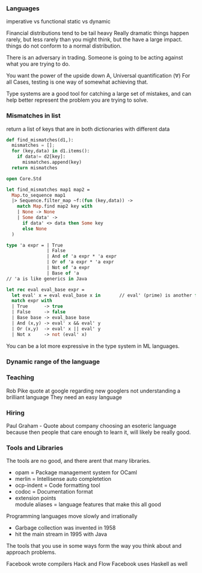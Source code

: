 
### Languages
imperative vs functional 
static vs dynamic 

Financial distributions tend to be tail heavy
Really dramatic things happen rarely, but less rarely than you might think, but the have a large impact.
things do not conform to a normal distribution. 

There is an adversary in trading.
Someone is going to be acting against what you are trying to do.  

You want the power of the upside down A, Universal quantification (∀)
For all Cases, testing is one way of somewhat achieving that.

Type systems are a good tool for catching a large set of mistakes, 
and can help better represent the problem you are trying to solve.

### Mismatches in list 
return a list of keys that are in both dictionaries
with different data

```python 
def find_mismatches(d1,):
  mismatches = [];
  for (key,data) in d1.items():
    if data!= d2[key]:
      mismatches.append(key)
  return mismatches 
```

```ocaml
open Core.Std

let find_mismatches map1 map2 = 
  Map.to_sequence map1 
  |> Sequence.filter_map ~f:(fun (key,data)) -> 
    match Map.find map2 key with 
    | None -> None
    | Some data' ->
      if data' <> data then Some key 
      else None 
  )
```

```ocaml
type 'a expr = | True
               | False
               | And of 'a expr * 'a expr
               | Or of 'a expr * 'a expr
               | Not of 'a expr 
               | Base of 'a
// 'a is like generics in Java

let rec eval eval_base expr = 
  let eval' x = eval eval_base x in       // eval' (prime) is another function that knows about eval_base
  match expr with 
  | True      -> true
  | False     -> false
  | Base base -> eval_base base 
  | And (x,y) -> eval' x && eval' y
  | Or (x,y)  -> eval' x || eval' y
  | Not x     -> not (eval' x)
```

You can be a lot more expressive in the type system in ML languages.

### Dynamic range of the language 

### Teaching 
Rob Pike quote at google regarding new googlers not understanding a brilliant language
They need an easy language

### Hiring
Paul Graham - Quote about company choosing an esoteric language because then people that 
care enough to learn it, will likely be really good.

### Tools and Libraries

The tools are no good, and there arent that many libraries.
- opam        = Package management system for OCaml  
- merlin      = Intellisense auto completetion  
- ocp-indent  = Code formatting tool
- codoc       = Documentation format
- extension points  
  module aliases  = language features that make this all good   

Programming languages move slowly and irrationally
- Garbage collection was invented in 1958
- hit the main stream in 1995 with Java

The tools that you use in some ways form the way you think about and approach problems. 

Facebook wrote compilers Hack and Flow
Facebook uses Haskell as well
